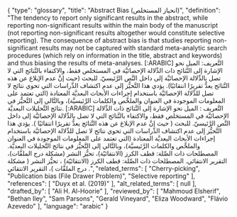 {
    "type": "glossary",
    "title": "Abstract Bias (انحياز المستخلص)",
    "definition": "The tendency to report only significant results in the abstract, while reporting non-significant results within the main body of the manuscript (not reporting non-significant results altogether would constitute selective reporting). The consequence of abstract bias is that studies reporting non-significant results may not be captured with standard meta-analytic search procedures (which rely on information in the title, abstract and keywords) and thus biasing the results of meta-analyses.  [:ARABIC] التَّعريف: الميل نحو الإشارة إلى النَّتائج ذات الدِّلالة الإحصائيَّة في المستخلص فقط، والاكتفاء بالنَّتائج التي لا تصل بالدِّلالة الإحصائيَّة إلى داخل النَّص الرَّئيسيّ. للبحث (حيث إنَّ عدم الإبلاغ عن هذه النَّتائج يعدُّ تقريرًا انتقائيًا). يؤدي هذا التَّحيُّز إلى عدم اكتشاف الدِّراسات التي تحوي نتائج لا تصل للدِّلالة الإحصائيَّة باستخدام إجراءات الأبحاث البعديَّة المعتادة (التي تعتمد على المعلومات الموجودة في العنوان والملخَّص والكلمات الرَّئيسيَّة)، وبالتَّالي إلى التَّحيُّز في نتائج التَّحليلات البعديَّة.  [:ARABIC] التَّعريف : الميل نحو الإشارة إلى النَّتائج ذات الدِّلالة الإحصائيَّة في المستخلص فقط، والاكتفاء بالنَّتائج التي لا تصل بالدِّلالة الإحصائيَّة إلى داخل النَّص الرَّئيسيّ. للبحث ( حيث إنَّ عدم الإبلاغ عن هذه النَّتائج يعدُّ تقريرًا انتقائيًا ). يؤدي هذا التَّحيُّز إلى عدم اكتشاف الدِّراسات التي تحوي نتائج لا تصل للدِّلالة الإحصائيَّة باستخدام إجراءات الأبحاث البعديَّة المعتادة (التي تعتمد على المعلومات الموجودة في العنوان والملخَّص والكلمات الرَّئيسيَّة)، وبالتَّالي إلى التَّحيُّز في نتائج التَّحليلات البعديَّة. المصطلحات ذات الصِّلة: قطف الكرز (الانتقائيّة)، تحيُّز النشر (مشكلة درج الملفَّات)، التقرير الانتقائي. المصطلحات ذات الصِّلة: قطف الكرز (الانتقائيّة) ، تحيُّز النشر ( مشكلة درج الملفَّات )، التقرير  الانتقائي .",
    "related_terms": [
        "Cherry-picking",
        "Publication bias (File Drawer Problem)",
        "Selective reporting"
    ],
    "references": [
        "Duyx et al. (2019)"
    ],
    "alt_related_terms": [
        null
    ],
    "drafted_by": [
        "Ali H. Al-Hoorie"
    ],
    "reviewed_by": [
        "Mahmoud Elsherif",
        "Bethan Iley",
        "Sam Parsons",
        "Gerald Vineyard",
        "Eliza Woodward",
        "Flávio Azevedo"
    ],
    "language": "arabic"
}